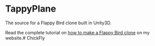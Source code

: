 TappyPlane
==========

The source for a Flappy Bird clone built in Unity3D.

Read the complete tutorial on [how to make a Flappy Bird clone](http://anwell.me/articles/unity3d-flappy-bird/) on my website.# ChickFly

